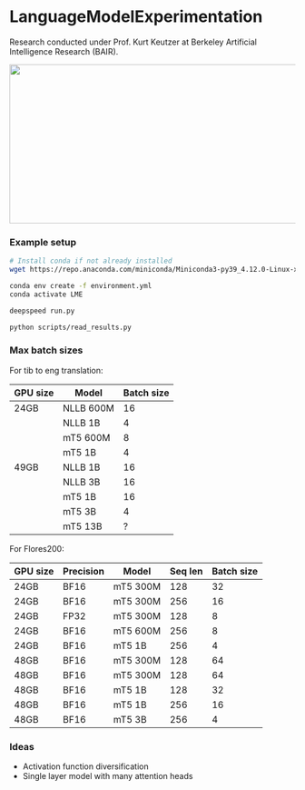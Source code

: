 # LanguageModelExperimentation

Research conducted under Prof. Kurt Keutzer at Berkeley Artificial Intelligence Research (BAIR). 

<img src="http://bair.berkeley.edu/images/BAIR_Logo_BlueType_Tag.png" width="525" height="280">



### Example setup
```bash
# Install conda if not already installed
wget https://repo.anaconda.com/miniconda/Miniconda3-py39_4.12.0-Linux-x86_64.sh

conda env create -f environment.yml
conda activate LME

deepspeed run.py

python scripts/read_results.py
```


### Max batch sizes
For tib to eng translation:

|GPU size|Model      |Batch size|
|--------|-----------|----------|
|    24GB|  NLLB 600M|        16|
|        |    NLLB 1B|         4|
|        |   mT5 600M|         8|
|        |     mT5 1B|         4|
|    49GB|    NLLB 1B|        16|
|        |    NLLB 3B|        16|
|        |     mT5 1B|        16|
|        |     mT5 3B|         4|
|        |    mT5 13B|         ?|

For Flores200:

|GPU size|Precision|Model      |Seq len|Batch size|
|--------|---------|-----------|-------|----------|
|    24GB|     BF16|   mT5 300M|    128|        32|
|    24GB|     BF16|   mT5 300M|    256|        16|
|    24GB|     FP32|   mT5 300M|    128|         8|
|    24GB|     BF16|   mT5 600M|    256|         8|
|    24GB|     BF16|     mT5 1B|    256|         4|
|    48GB|     BF16|   mT5 300M|    128|        64|
|    48GB|     BF16|   mT5 300M|    128|        64|
|    48GB|     BF16|     mT5 1B|    128|        32|
|    48GB|     BF16|     mT5 1B|    256|        16|
|    48GB|     BF16|     mT5 3B|    256|         4|


### Ideas
- Activation function diversification
- Single layer model with many attention heads
